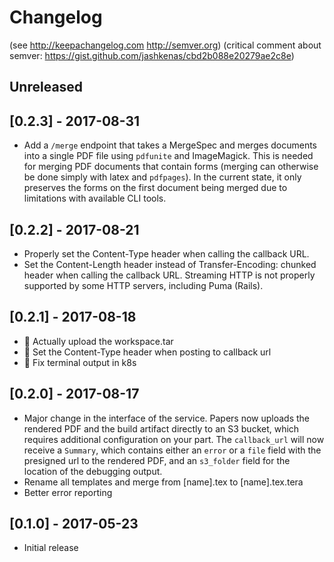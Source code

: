 # Changelog

(see http://keepachangelog.com http://semver.org)
(critical comment about semver: https://gist.github.com/jashkenas/cbd2b088e20279ae2c8e)

## Unreleased

## [0.2.3] - 2017-08-31
* Add a `/merge` endpoint that takes a MergeSpec and merges documents into a
  single PDF file using `pdfunite` and ImageMagick. This is needed for merging
  PDF documents that contain forms (merging can otherwise be done simply with
  latex and `pdfpages`). In the current state, it only preserves the forms on
  the first document being merged due to limitations with available CLI tools.

## [0.2.2] - 2017-08-21
* Properly set the Content-Type header when calling the callback URL.
* Set the Content-Length header instead of Transfer-Encoding: chunked header
  when calling the callback URL. Streaming HTTP is not properly supported by
  some HTTP servers, including Puma (Rails).

## [0.2.1] - 2017-08-18
* 🐛  Actually upload the workspace.tar
* 🐛  Set the Content-Type header when posting to callback url
* 🐛  Fix terminal output in k8s

## [0.2.0] - 2017-08-17
* Major change in the interface of the service. Papers now uploads the rendered
  PDF and the build artifact directly to an S3 bucket, which requires
  additional configuration on your part. The `callback_url` will now receive a
  `Summary`, which contains either an `error` or a `file` field with the
  presigned url to the rendered PDF, and an `s3_folder` field for the location
  of the debugging output.
* Rename all templates and merge from [name].tex to [name].tex.tera
* Better error reporting

## [0.1.0] - 2017-05-23
* Initial release
